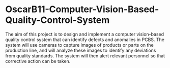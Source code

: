 # OscarB11-Computer-Vision-Based-Quality-Control-System
The aim of this project is to design and implement a computer vision-based quality control system that can identify defects and anomalies in PCBS. The system will use cameras to capture images of products or parts on the production line, and will analyze these images to identify any deviations from quality standards. The system will then alert relevant personnel so that corrective action can be taken.
